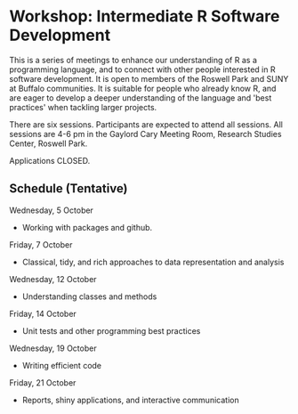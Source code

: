 # Workshop: Intermediate R Software Development

This is a series of meetings to enhance our understanding of R as a
programming language, and to connect with other people interested in R
software development. It is open to members of the Roswell Park and
SUNY at Buffalo communities. It is suitable for people who already
know R, and are eager to develop a deeper understanding of the
language and 'best practices' when tackling larger projects.

There are six sessions. Participants are expected to attend all
sessions. All sessions are 4-6 pm in the Gaylord Cary Meeting Room,
Research Studies Center, Roswell Park.

Applications CLOSED.

## Schedule (Tentative)

Wednesday, 5 October

- Working with packages and github.

Friday, 7 October

- Classical, tidy, and rich approaches to data representation and
  analysis

Wednesday, 12 October

- Understanding classes and methods

Friday, 14 October

- Unit tests and other programming best practices

Wednesday, 19 October

- Writing efficient code

Friday, 21 October

- Reports, shiny applications, and interactive communication

[1]: https://www.surveymonkey.com/r/ZHBSZ9H
